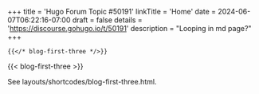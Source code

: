 +++
title = 'Hugo Forum Topic #50191'
linkTitle = 'Home'
date = 2024-06-07T06:22:16-07:00
draft = false
details = 'https://discourse.gohugo.io/t/50191'
description = "Looping in md page?"
+++

```text
{{</* blog-first-three */>}}
```

{{< blog-first-three >}}

See layouts/shortcodes/blog-first-three.html.
